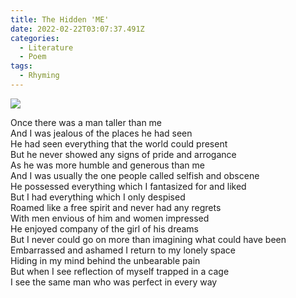 ```yaml
---
title: The Hidden 'ME'
date: 2022-02-22T03:07:37.491Z
categories:
  - Literature
  - Poem
tags:
  - Rhyming
---
```


<img src='https://hits.seeyoufarm.com/api/count/incr/badge.svg?url=https%3A%2F%2Fporush264.github.io%2Fposts%2F2022%2F02%2F22%2Fthe-hidden-me%2F&count_bg=%2379C83D&title_bg=%23555555&icon=&icon_color=%23E7E7E7&title=hits&edge_flat=false' align=center><br>


Once there was a man taller than me\
And I was jealous of the places he had seen\
He had seen everything that the world could present\
But he never showed any signs of pride and arrogance\
As he was more humble and generous than me\
And I was usually the one people called selfish and obscene\
He possessed everything which I fantasized for and liked\
But I had everything which I only despised\
Roamed like a free spirit and never had any regrets\
With men envious of him and women impressed\
He enjoyed company of the girl of his dreams\
But I never could go on more than imagining what could have been\
Embarrassed and ashamed I return to my lonely space\
Hiding in my mind behind the unbearable pain\
But when I see reflection of myself trapped in a cage \
I see the same man who was perfect in every way
